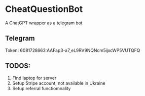 # CheatQuestionBot
A ChatGPT wrapper as a telegram bot

## Telegram
Token: 6081728663:AAFap3-a7_eL9RV9NQNcm5ijxcWP5VUTQFQ

## TODOS:
1) Find laptop for server
2) Setup Stripe account, not available in Ukraine
3) Setup referral functiomnality
